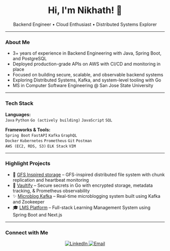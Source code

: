 <h1 align="center">Hi, I'm Nikhath! 👋</h1>
<p align="center">Backend Engineer • Cloud Enthusiast • Distributed Systems Explorer</p>

---

### About Me

-  3+ years of experience in Backend Engineering with Java, Spring Boot, and PostgreSQL
-  Deployed production-grade APIs on AWS with CI/CD and monitoring in place
-  Focused on building secure, scalable, and observable backend systems
-  Exploring Distributed Systems, Kafka, and system-level tooling with Go
-  MS in Computer Software Engineering @ San Jose State University

---

### Tech Stack

**Languages:**  
`Java` `Python` `Go (actively building)` `JavaScript` `SQL`

**Frameworks & Tools:**  
`Spring Boot` `FastAPI` `Kafka` `GraphQL`  
`Docker` `Kubernetes` `Prometheus` `Git` `Postman`  
`AWS (EC2, RDS, S3)` `ELK Stack` `VIM`

---

### Highlight Projects

- 📂 [GFS Inspired storage](https://github.com/nikhathfirdose1/GFS-Distributed-Storage) – GFS-inspired distributed file system with chunk replication and heartbeat monitoring
- 🔐 [Vaultify](https://github.com/nikhathfirdose1/Vaultify) – Secure secrets in Go with encrypted storage, metadata tracking, & Prometheus observability
- ✨ [Microblog Kafka](https://github.com/nikhathfirdose1/Microblogging-Platform) – Real-time microblogging system built using Kafka and Zookeeper
- 🎓 [LMS Platform](https://github.com/nikhathfirdose1/Learning-Management-System) – Full-stack Learning Management System using Spring Boot and Next.js  

---


### Connect with Me

<p align="center">
  <a href="https://www.linkedin.com/in/nikhath-firdose/">
    <img src="https://img.shields.io/badge/LinkedIn-blue?style=for-the-badge&logo=linkedin&logoColor=white" alt="LinkedIn">
  </a>
  <a href="mailto:nikhathh.firdose@gmail.com">
    <img src="https://img.shields.io/badge/Email-grey?style=for-the-badge&logo=gmail&logoColor=white" alt="Email">
  </a>
</p>
